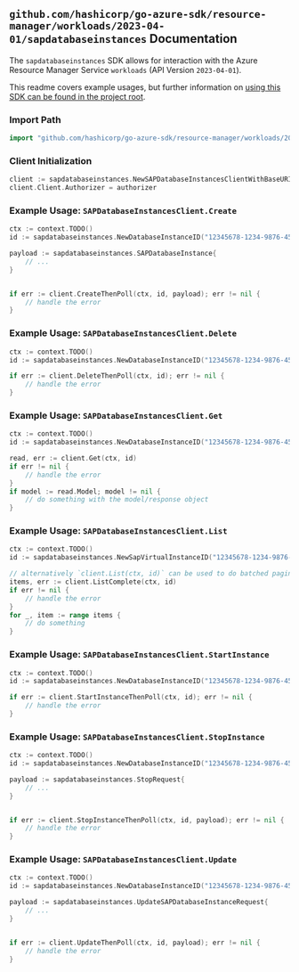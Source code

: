 
## `github.com/hashicorp/go-azure-sdk/resource-manager/workloads/2023-04-01/sapdatabaseinstances` Documentation

The `sapdatabaseinstances` SDK allows for interaction with the Azure Resource Manager Service `workloads` (API Version `2023-04-01`).

This readme covers example usages, but further information on [using this SDK can be found in the project root](https://github.com/hashicorp/go-azure-sdk/tree/main/docs).

### Import Path

```go
import "github.com/hashicorp/go-azure-sdk/resource-manager/workloads/2023-04-01/sapdatabaseinstances"
```


### Client Initialization

```go
client := sapdatabaseinstances.NewSAPDatabaseInstancesClientWithBaseURI("https://management.azure.com")
client.Client.Authorizer = authorizer
```


### Example Usage: `SAPDatabaseInstancesClient.Create`

```go
ctx := context.TODO()
id := sapdatabaseinstances.NewDatabaseInstanceID("12345678-1234-9876-4563-123456789012", "example-resource-group", "sapVirtualInstanceValue", "databaseInstanceValue")

payload := sapdatabaseinstances.SAPDatabaseInstance{
	// ...
}


if err := client.CreateThenPoll(ctx, id, payload); err != nil {
	// handle the error
}
```


### Example Usage: `SAPDatabaseInstancesClient.Delete`

```go
ctx := context.TODO()
id := sapdatabaseinstances.NewDatabaseInstanceID("12345678-1234-9876-4563-123456789012", "example-resource-group", "sapVirtualInstanceValue", "databaseInstanceValue")

if err := client.DeleteThenPoll(ctx, id); err != nil {
	// handle the error
}
```


### Example Usage: `SAPDatabaseInstancesClient.Get`

```go
ctx := context.TODO()
id := sapdatabaseinstances.NewDatabaseInstanceID("12345678-1234-9876-4563-123456789012", "example-resource-group", "sapVirtualInstanceValue", "databaseInstanceValue")

read, err := client.Get(ctx, id)
if err != nil {
	// handle the error
}
if model := read.Model; model != nil {
	// do something with the model/response object
}
```


### Example Usage: `SAPDatabaseInstancesClient.List`

```go
ctx := context.TODO()
id := sapdatabaseinstances.NewSapVirtualInstanceID("12345678-1234-9876-4563-123456789012", "example-resource-group", "sapVirtualInstanceValue")

// alternatively `client.List(ctx, id)` can be used to do batched pagination
items, err := client.ListComplete(ctx, id)
if err != nil {
	// handle the error
}
for _, item := range items {
	// do something
}
```


### Example Usage: `SAPDatabaseInstancesClient.StartInstance`

```go
ctx := context.TODO()
id := sapdatabaseinstances.NewDatabaseInstanceID("12345678-1234-9876-4563-123456789012", "example-resource-group", "sapVirtualInstanceValue", "databaseInstanceValue")

if err := client.StartInstanceThenPoll(ctx, id); err != nil {
	// handle the error
}
```


### Example Usage: `SAPDatabaseInstancesClient.StopInstance`

```go
ctx := context.TODO()
id := sapdatabaseinstances.NewDatabaseInstanceID("12345678-1234-9876-4563-123456789012", "example-resource-group", "sapVirtualInstanceValue", "databaseInstanceValue")

payload := sapdatabaseinstances.StopRequest{
	// ...
}


if err := client.StopInstanceThenPoll(ctx, id, payload); err != nil {
	// handle the error
}
```


### Example Usage: `SAPDatabaseInstancesClient.Update`

```go
ctx := context.TODO()
id := sapdatabaseinstances.NewDatabaseInstanceID("12345678-1234-9876-4563-123456789012", "example-resource-group", "sapVirtualInstanceValue", "databaseInstanceValue")

payload := sapdatabaseinstances.UpdateSAPDatabaseInstanceRequest{
	// ...
}


if err := client.UpdateThenPoll(ctx, id, payload); err != nil {
	// handle the error
}
```
